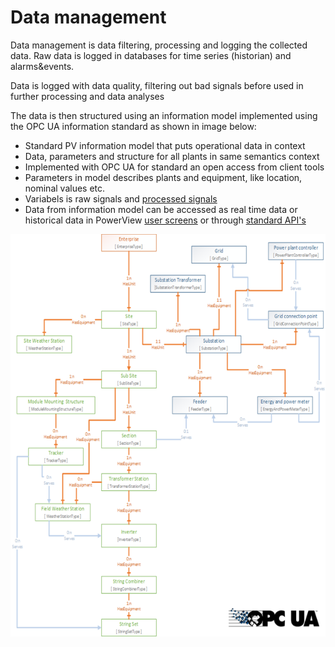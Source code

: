 # Data management

Data management is data filtering, processing and logging the collected data.
Raw data is logged in databases for time series (historian) and alarms&events. 

Data is logged with data quality, filtering out bad signals before used in further processing and data analyses

The data is then structured using an information model implemented using the OPC UA information standard as shown in image below:
- Standard PV information model that puts operational data in context
- Data, parameters and structure for all plants in same semantics context
- Implemented with OPC UA for standard an open access from client tools
- Parameters in model describes plants and equipment, like location, nominal values etc. 
- Variabels is raw signals and [processed signals](processing.md)
- Data from information model can be accessed as real time data or historical data in PowerView [user screens](../../../user_interfaces/user_interfaces.md) or through [standard API's](../../../Accessing%20Data%20%E2%80%93%20API%E2%80%99s/Accessing%20Data%20%E2%80%93%20API%E2%80%99s.md)

![Solar PV information model ](../../img/SolarPVInformationModel.png)